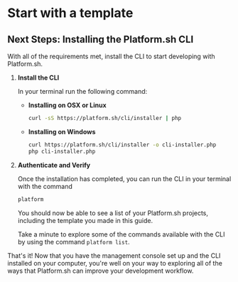 # Start with a template

## Next Steps: Installing the Platform.sh CLI

With all of the requirements met, install the CLI to start developing with Platform.sh.

<asciinema-player src="/scripts/asciinema/recordings/verify-cli-extended.cast" preload=1 autoplay=1 loop=1></asciinema-player>

1. **Install the CLI**

    In your terminal run the following command:

    * **Installing on OSX or Linux**
    
       ```bash
       curl -sS https://platform.sh/cli/installer | php
       ```
       
    * **Installing on Windows**
    
       ```bash
       curl https://platform.sh/cli/installer -o cli-installer.php
       php cli-installer.php
       ```
   
2. **Authenticate and Verify**

   Once the installation has completed, you can run the CLI in your terminal with the command
   
   ```bash
   platform
   ```
   
   You should now be able to see a list of your Platform.sh projects, including the template you made in this guide.
   
   Take a minute to explore some of the commands available with the CLI by using the command `platform list`.
   
That's it! Now that you have the management console set up and the CLI installed on your computer, you're well on your way to exploring all of the ways that Platform.sh can improve your development workflow.

<div id = "buttons"></div>

<script>
    var navNextText = "I have installed the CLI";
    var navButtons = {type: "navigation", prev: getPathObj("prev"), next: getPathObj("next", navNextText), div: "buttons"};
    makeButton(navButtons);
</script>
